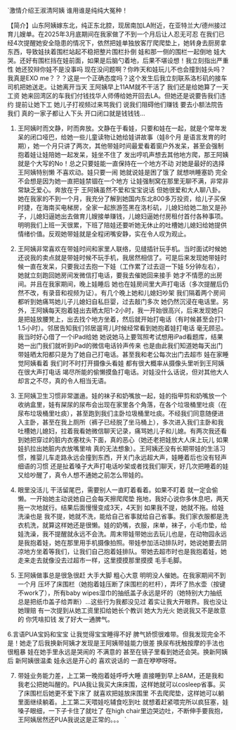 `激情介绍王淑清阿姨 谁用谁是纯纯大冤种！

【简介】山东阿姨嫁东北，纯正东北腔，现居南加LA附近，在亚特兰大/德州接过育儿嫂单。在2025年3月底期间在我家做了不到一个月后让人忍无可忍 在我们已经4次提醒她安全隐患的情况下，依然把娃单独放客厅爬爬垫上，她转身去厨房拿东西，导致娃扶着围栏站起不稳把整片围栏扑倒 娃和那一侧的围栏一起倒地 娃大哭。还好有围栏挡在娃前面，如果是后脑勺着地，后果不堪设想！我立刻指出严重性 她还狡辩你娃不是没事吗 现在没问题啊？你昨天和娃玩儿不也会撞到娃头吗？我真是EXO me？？？这是一个正确态度吗？这个发生后我立刻联系洛杉矶的接车司机把她送走。让她离开当天 王阿姨早上11AM就不干活了 我们还是给她算了一天工资 她来回湾区的车我们付钱找华人师傅给她开回去LA。但她还是说要告我们违约 提前让她下工 她儿子打视频过来骂我们 说我们阻碍他们赚钱 要去小额法院告我们 真的一家子都让人下头 开口闭口就是钱钱钱…

1. 王阿姨时而文静，时而奔放。文静在于看娃，只要和娃在一起，就是个常年发呆的闭口哑巴，给她一些儿童读物让她给娃讲故事（娃8个月 是语言发育的时期），她一个月只讲了两次，其他带娃时间最爱看着窗户外发呆，甚至会强制抱着娃让娃陪她一起发呆，娃坐不住了 发出哼叽声想去其他地方爬，那王阿姨就是个大写的No！总之只要娃能一直保持在一个地方不动 对她是最好的选择 王阿姨特别懒 不喜欢动。娃只要一闹 她就说娃是困了饿了 就想哄睡塞奶 完全不会想是因为她一直把娃禁锢在一个地方 让娃强制窝在那里无聊不满，非常非常缺乏爱心。奔放在于 王阿姨虽然不爱和宝宝说话 但她很爱和大人聊八卦。她在我家的不到一个月，我充分了解到她国内东北800多万投资，给儿子买保时捷，在海南买电梯房，全家一起旅游签黑在洛杉矶，儿媳妇给她二胎又是孙子，儿媳妇逼她出去做育儿嫂接单赚钱，儿媳妇逼她付房租付首付各种事项。明明我们上班一天很累，下班了陪娃还要听她无休止的吐槽她儿媳妇给她提供情绪价值。反观她带娃就是全程闭嘴安静，实在令人叹为观止。

2. 王阿姨非常喜欢在带娃时间和家里人联络，见缝插针玩手机。当时面试时候她还说我的卖点就是带娃时候不玩手机，我居然相信了。可是后来发现她带娃时候一直在发呆，只要我过去抱一下娃（工作累了过去逗一下娃 5分钟左右），她就立刻跑回她房间发微信打电话，要我去催她回来接手 她才不情愿的出房间。并且在我家期间，晚上娃睡后 她也在娃房间里大声打电话（多次提醒后仍然不改，有录音和视频为证）。有几个晚上她和儿媳妇吵架 我们隔着两个房间都听到她痛骂她儿子儿媳妇自私巨婴，过去敲门多次 她仍然沉浸在电话里。另外，王阿姨每天抱着娃出去晒太阳1-2小时，我一开始很高兴，后来发现她只是把娃放腰凳上，出去找个地方坐着，然后就开始打电话（有时候甚至会打1-1.5小时）。邻居告知我们邻居遛弯儿时候经常看到她抱着娃打电话 毫无顾忌。我当时好心借了一个iPad给她 她说她马上要驾照考试想用iPad看题库，结果她一出门我们就听到iPad的微信电话铃声传来 也是由此我们知道她每天出门带娃晒太阳都只是为了她自己打电话。甚至我和老公每次出门去超市 娃在家睡觉阿姨看着 我们时不时打开摄像头看娃 都有很大概率从摄像头里听到王阿姨在很大声打电话 竭尽所能的偷懒摸鱼打电话。对娃没什么话说，但对其他大人却言之不尽，真的令人相当无语。

3. 王阿姨卫生习惯非常邋遢。娃的袜子和奶嘴放一起，娃的指甲剪和奶嘴放一个收纳盒里，娃有屎尿的尿布会出现在家里各个角落，在各个垃圾桶里吐痰（在尿布垃圾桶里吐痰），甚至跑到我们主卧垃圾桶里吐痰。不经我们同意随便进入主卧，甚至在我上厕所（裤子已经脱了坐马桶上），多次进入我们主卧和我吐槽她儿媳妇，拉着我看她微信聊天记录，痛骂她儿子和儿媳。有两次我还看到她把穿过的脏内衣塞枕头下面，真的恶心（她还老把娃放大人床上玩儿 如果娃扒拉出她脏内衣放嘴里啃 真的无法想象）。王阿姨还没有长期带娃的生活习惯，推婴儿车走路永远会撞到东西，开关门永远超大声，娃睡着后也没有轻声细语的习惯 还是扯着嗓子大声打电话吵架或者找我们聊天，好几次把睡着的娃又给吵醒了，真令人想不通她之前怎么带娃的。

4. 眼里没活儿 干活留尾巴，需要别人一直盯着看着。如果不盯着 就一定会偷懒。一开始她主动说她自己会每天擦爬爬垫 拖地，我好心说你多休息吧，两天拖一次地就行。结果后面慢慢变成3天，4天到 如果我不提，她就不拖。给娃洗澡也是 我不提，她就不洗，能给自己省事就给自己省事。我们家衣服都是洗衣机洗，就算这样她还是很懒。娃的奶嘴，衣服，床单，袜子，小毛巾垫，给娃洗澡，我不提醒就永远不会洗。周末带娃带她出去玩儿也是，在动物园永远是我抱着娃，她在那里用手机摄像拍照。带娃参加活动排队时，她说她要去阴凉地方坐着等我们，让我们自己抱着娃排队。带她去超市时也是我抱着娃，她走来走去就像没去过超市一样，这里摸摸那里摸摸 毛手毛脚。

5. 王阿姨做事总是很急很赶 大手大脚 粗心大意 明明没人催她。在我家期间不到一个月 压坏了床围栏（她抱着娃压断了床围栏的栏杆），弄坏了热水壶（按键不work了），所有baby wipes湿巾的抽纸盖子永远是坏的（她特别大力抽纸 总是把纸巾盖子给弄断）…这些行为我都没见过 着实让我大开眼界。我也没让她理赔 有一次提到从她工资里扣给她长个教训 她大为光火 她说我又不是故意的 你凭啥扣钱 发了好大一通脾气。   

 6.言语PUA宝妈和宝宝 让我觉得宝宝睡得不好 脾气娇惯很难带。但我发现完全不是！她走了后我换新阿姨才发现是王阿姨带娃能力很差 换尿布抚触按摩的手法也很粗暴 娃在她手里永远是哭闹的 不满意的 甚至在镜子里看到她还会哭。换新阿姨后 新阿姨很温柔 娃永远是开心的 喜欢说话的 一直在咿咿呀呀。

 7. 带娃业务能力差，上工第一晚抱着娃呼呼大睡 直接睡到早上8AM，还是我和我老公把她叫醒的。PUA我让我买大床床围，这样她就可以cosleep省事。买了床围栏后她更不爱下床了 就喜欢把娃放床围里 不去爬爬垫，这样她可以躺里面继续躺着。上工第二天喂娃吃辅食吃到吐 就想着赶紧喂完所以疯狂塞，娃嗓子眼细，一下子卡住了就吐了 在high chair里边哭边吐，不断伸手要我抱，王阿姨居然还PUA我说这是正常的。。。
`
